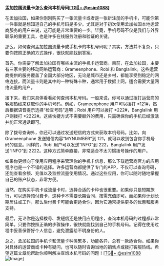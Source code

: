 **孟加拉国流量卡怎么查询本机号码[[TG💪+ @esim1088](https://t.me/s/esim1088)]**

在孟加拉国，如果你刚刚购买了一张流量卡或者是一张新注册的手机卡，可能你第一件事就是想知道自己的手机号码是多少。尤其是对于初次使用孟加拉国本地运营商服务的用户来说，这可能是非常重要的一步。毕竟，手机号码不仅是我们与外界联系的重要工具，也是许多在线服务注册和验证的关键。

那么，如何查询孟加拉国流量卡或手机卡的本机号码呢？其实，方法并不复杂，只要你按照正确的方式操作，很快就能找到答案。

首先，你需要了解孟加拉国有哪些主流的手机卡运营商。目前，在孟加拉国，主要有三家主要的移动网络运营商：Grameenphone、Robi 和 Banglalink。这些运营商提供的服务覆盖了全国大部分地区，无论是城市还是乡村，都能享受到稳定的网络连接。而流量卡则是其中的一种特殊卡种，通常用于数据上网，适合需要大量网络流量的用户。

接下来，我们来具体看看如何查询本机号码。一般来说，你可以通过拨打运营商的客服热线来获取你的手机号码。例如，Grameenphone 用户可以拨打 *121#，然后根据语音提示选择“检查号码”选项；Robi 用户可以拨打 *222#，Banglalink 用户则拨打 *2222#。这些快捷方式不需要额外的费用，只需确保你的手机已经激活并能正常通话即可。

除了拨号查询外，你还可以通过发送短信的方式来获取本机号码。比如，向 Grameenphone 发送短信内容“MYNUMBER”到 121，就可以收到包含你手机号码的信息。同样的，Robi 用户可以发送“INFO”到 222，Banglalink 用户发送“INFO”到 2222。这种方式简单直接，非常适合不太习惯拨号操作的用户。

如果你更倾向于使用应用程序来管理你的手机卡信息，那么下载运营商官方的应用程序也是一个不错的选择。许多运营商都提供了专门的APP，不仅可以查询号码，还能查看余额、充值以及监控流量使用情况。通过这些应用，你可以随时随地掌握自己的账户状态，非常方便。

当然，在购买手机卡或流量卡时，选择合适的卡种也很重要。如果你只是短期旅行，可以选择预付费卡，这种卡不需要长期合同，按需充值即可。而如果你计划长期居住或工作，那么后付费卡可能会更适合你，因为它通常提供更多的优惠和服务支持。

最后，无论你是选择拨号、发短信还是使用应用程序，查询本机号码的过程都非常简单。只要你按照正确的步骤操作，很快就能找到自己的手机号码。记得在使用过程中妥善保管好个人信息，避免泄露给不明身份的人。

总之，孟加拉国的手机卡和流量卡种类繁多，功能各异，总有一款适合你。如果你对具体的运营商或卡种有疑问，也可以随时咨询当地的销售点或拨打客服热线。希望这篇文章能帮助你顺利解决查询本机号码的问题！[[TG💪+ @esim1088](https://t.me/s/esim1088) ![Image](https://i.postimg.cc/4NQfJmqS/Snipaste-2025-05-13-00-14-12.png)]